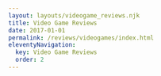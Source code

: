 ```yaml
---
layout: layouts/videogame_reviews.njk
title: Video Game Reviews
date: 2017-01-01
permalink: /reviews/videogames/index.html
eleventyNavigation:
  key: Video Game Reviews
  order: 2
---
```

